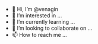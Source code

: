 - 👋 Hi, I’m @venagin 
- 👀 I’m interested in ...
- 🌱 I’m currently learning ...
- 💞️ I’m looking to collaborate on ...
- 📫 How to reach me ...

<!---
venagin/venagin is a ✨ special ✨ repository because its `README.md` (this file) appears on your GitHub profile.
You can click the Preview link to take a look at your changes.
--->
